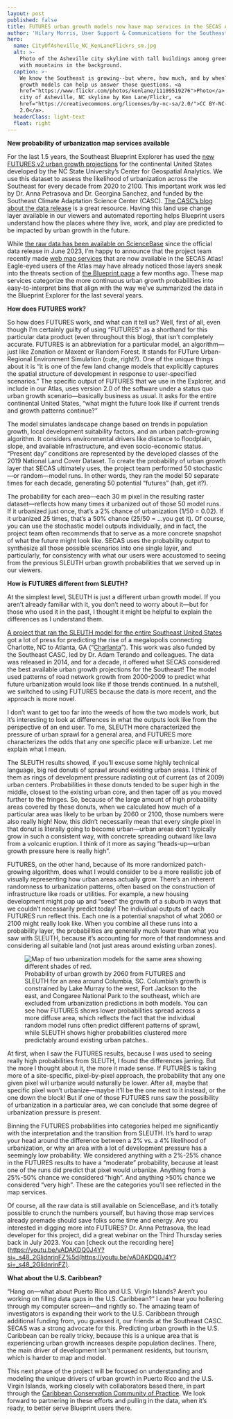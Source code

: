 ```yaml
---
layout: post
published: false
title: FUTURES urban growth models now have map services in the SECAS Atlas
author: 'Hilary Morris, User Support & Communications for the Southeast Blueprint'
hero:
  name: CityOfAsheville_NC_KenLaneFlickrs_sm.jpg
  alt: >-
    Photo of the Asheville city skyline with tall buildings among green trees
    with mountains in the background.
  caption: >-
    We know the Southeast is growing--but where, how much, and by when? Urban
    growth models can help us answer those questions. <a
    href="https://www.flickr.com/photos/kenlane/11109519276">Photo</a> of the
    city of Asheville, NC skyline by Ken Lane/Flickr, <a
    href="https://creativecommons.org/licenses/by-nc-sa/2.0/">CC BY-NC-SA
    2.0</a>.
  headerClass: light-text
  float: right
---
```


**New probability of urbanization map services available**  

For the last 1.5 years, the Southeast Blueprint Explorer has used the [new FUTURES v2 urban growth projections](https://www.sciencebase.gov/catalog/item/63f50297d34efa0476b04cf7) for the continental United States developed by the NC State University’s Center for Geospatial Analytics. We use this dataset to assess the likelihood of urbanization across the Southeast for every decade from 2020 to 2100. This important work was led by Dr. Anna Petrasova and Dr. Georgina Sanchez, and funded by the Southeast Climate Adaptation Science Center (CASC). [The CASC’s blog about the data release](https://secasc.ncsu.edu/2023/06/15/data-release-offers-valuable-information-on-future-urbanization-patterns-across-the-southeastern-us/) is a great resource. Having this land use change layer available in our viewers and automated reporting helps Blueprint users understand how the places where they live, work, and play are predicted to be impacted by urban growth in the future.<!--more-->  

While [the raw data has been available on ScienceBase](https://www.sciencebase.gov/catalog/item/63f50297d34efa0476b04cf7) since the official data release in June 2023, I’m happy to announce that the project team recently made [web map services](https://secas-fws.hub.arcgis.com/maps/NCSU::futuresv2-projections-of-future-urbanization-patterns-from-2060-to-2100-under-a-status-quo-growth-scenario/about) that are now available in the SECAS Atlas! Eagle-eyed users of the Atlas may have already noticed those layers sneak into the threats section of [the Blueprint page](https://secas-fws.hub.arcgis.com/pages/blueprint) a few months ago. These map services categorize the more continuous urban growth probabilities into easy-to-interpret bins that align with the way we’ve summarized the data in the Blueprint Explorer for the last several years.  

**How does FUTURES work?**  

So how does FUTURES work, and what can it tell us? Well, first of all, even though I’m certainly guilty of using “FUTURES” as a shorthand for this particular data product (even throughout this blog), that isn’t completely accurate. FUTURES is an abbreviation for a particular model, an algorithm—just like Zonation or Maxent or Random Forest. It stands for FUTure Urban-Regional Environment Simulation (cute, right?).
One of the unique things about it is “it is one of the few land change models that explicitly captures the spatial structure of development in response to user-specified scenarios.” The specific output of FUTURES that we use in the Explorer, and include in our Atlas, uses version 2.0 of the software under a status quo urban growth scenario—basically business as usual. It asks for the entire continental United States, “what might the future look like if current trends and growth patterns continue?”  

The model simulates landscape change based on trends in population growth, local development suitability factors, and an urban patch-growing algorithm. It considers environmental drivers like distance to floodplain, slope, and available infrastructure, and even socio-economic status. “Present day” conditions are represented by the developed classes of the 2019 National Land Cover Dataset. To create the probability of urban growth layer that SECAS ultimately uses, the project team performed 50 stochastic—or random—model runs. In other words, they ran the model 50 separate times for each decade, generating 50 potential “futures” (hah, get it?).  

The probability for each area—each 30 m pixel in the resulting raster dataset—reflects how many times it urbanized out of those 50 model runs. If it urbanized just once, that’s a 2% chance of urbanization (1/50 = 0.02). If it urbanized 25 times, that’s a 50% chance (25/50 = …you get it). Of course, you can use the stochastic model outputs individually, and in fact, the project team often recommends that to serve as a more concrete snapshot of what the future might look like. SECAS uses the probability output to synthesize all those possible scenarios into one single layer, and particularly, for consistency with what our users were accustomed to seeing from the previous SLEUTH urban growth probabilities that we served up in our viewers.  

**How is FUTURES different from SLEUTH?**  

At the simplest level, SLEUTH is just a different urban growth model. If you aren’t already familiar with it, you don’t need to worry about it—but for those who used it in the past, I thought it might be helpful to explain the differences as I understand them.  

[A project that ran the SLEUTH model for the entire Southeast United States](https://journals.plos.org/plosone/article?id=10.1371/journal.pone.0102261) got a lot of press for predicting the rise of a megalopolis connecting Charlotte, NC to Atlanta, GA (“[Charlanta](https://yourwildlife.org/2014/07/the-rise-of-charlanta/)”). This work was also funded by the Southeast CASC, led by Dr. Adam Terando and colleagues. The data was released in 2014, and for a decade, it offered what SECAS considered the best available urban growth projections for the Southeast! The model used patterns of road network growth from 2000-2009 to predict what future urbanization would look like if those trends continued. In a nutshell, we switched to using FUTURES because the data is more recent, and the approach is more novel.  

I don’t want to get too far into the weeds of how the two models work, but it’s interesting to look at differences in what the outputs look like from the perspective of an end user. To me, SLEUTH more characterized the pressure of urban sprawl for a general area, and FUTURES more characterizes the odds that any one specific place will urbanize. Let me explain what I mean.  

The SLEUTH results showed, if you’ll excuse some highly technical language, big red donuts of sprawl around existing urban areas. I think of them as rings of development pressure radiating out of current (as of 2009) urban centers. Probabilities in these donuts tended to be super high in the middle, closest to the existing urban core, and then taper off as you moved further to the fringes. So, because of the large amount of high probability areas covered by these donuts, when we calculated how much of a particular area was likely to be urban by 2060 or 2100, those numbers were also really high! Now, this didn’t necessarily mean that every single pixel in that donut is literally going to become urban—urban areas don’t typically grow in such a consistent way, with concrete spreading outward like lava from a volcanic eruption. I think of it more as saying “heads-up—urban growth pressure here is really high”.  

FUTURES, on the other hand, because of its more randomized patch-growing algorithm, does what I would consider to be a more realistic job of visually representing how urban areas actually grow. There’s an inherent randomness to urbanization patterns, often based on the construction of infrastructure like roads or utilities. For example, a new housing development might pop up and “seed” the growth of a suburb in ways that we couldn’t necessarily predict today! The individual outputs of each FUTURES run reflect this. Each one is a potential snapshot of what 2060 or 2100 might really look like. When you combine all these runs into a probability layer, the probabilities are generally much lower than what you saw with SLEUTH, because it’s accounting for more of that randomness and considering all suitable land (not just areas around existing urban zones).  

<figure>
  <img src="http://secassoutheast.org/images/CompareFUTURES_SLEUTH_2060.jpg" alt="Map of two urbanization models for the same area showing different shades of red."/>
  <figcaption>Probability of urban growth by 2060 from FUTURES and SLEUTH for an area around Columbia, SC. Columbia’s growth is constrained by Lake Murray to the west, Fort Jackson to the east, and Congaree National Park to the southeast, which are excluded from urbanization predictions in both models. You can see how FUTURES shows lower probabilities spread across a more diffuse area, which reflects the fact that the individual random model runs often predict different patterns of sprawl, while SLEUTH shows higher probabilities clustered more predictably around existing urban patches..</figcaption>
</figure>

At first, when I saw the FUTURES results, because I was used to seeing really high probabilities from SLEUTH, I found the differences jarring. But the more I thought about it, the more it made sense. If FUTURES is taking more of a site-specific, pixel-by-pixel approach, the probability that any one given pixel will urbanize would naturally be lower. After all, maybe that specific pixel won’t urbanize—maybe it’ll be the one next to it instead, or the one down the block! But if one of those FUTURES runs saw the possibility of urbanization in a particular area, we can conclude that some degree of urbanization pressure is present.

Binning the FUTURES probabilities into categories helped me significantly with the  interpretation and the transition from SLEUTH. It’s hard to wrap your head around the difference between a 2% vs. a 4% likelihood of urbanization, or why an area with a lot of development pressure has a seemingly low probability. We considered anything with a 2%-25% chance in the FUTURES results to have a “moderate” probability, because at least one of the runs did predict that pixel would urbanize. Anything from a 25%-50% chance we considered “high”. And anything >50% chance we considered “very high”. These are the categories you’ll see reflected in the map services.  

Of course, all the raw data is still available on ScienceBase, and it’s totally possible to crunch the numbers yourself, but having those map services already premade should save folks some time and energy. Are you interested in digging more into FUTURES? Dr. Anna Petrasova, the lead developer for this project, did a great webinar on the Third Thursday series back in July 2023. You can [check out the recording here](https://youtu.be/vADAKDQ0J4Y?si=_s48_2GlidnrinFZ%5d(https://youtu.be/vADAKDQ0J4Y?si=_s48_2GlidnrinFZ).  

**What about the U.S. Caribbean?**  

“Hang on—what about Puerto Rico and U.S. Virgin Islands? Aren’t you working on filling data gaps in the U.S. Caribbean?” I can hear you hollering through my computer screen—and rightly so. The amazing team of investigators is expanding their work to the U.S. Caribbean through additional funding from, you guessed it, our friends at the Southeast CASC. SECAS was a strong advocate for this. Predicting urban growth in the U.S. Caribbean can be really tricky, because this is a unique area that is experiencing urban growth increases despite population declines. There, the main driver of development isn’t permanent residents, but tourism, which is harder to map and model.  

This next phase of the project will be focused on understanding and modeling the unique drivers of urban growth in Puerto Rico and the U.S. Virgin Islands, working closely with collaborators based there, in part through the [Caribbean Conservation Community of Practice](https://secasc.ncsu.edu/resources/caribbean-community-of-practice/). We look forward to partnering in these efforts and pulling in the data, when it’s ready, to better serve Blueprint users there.
